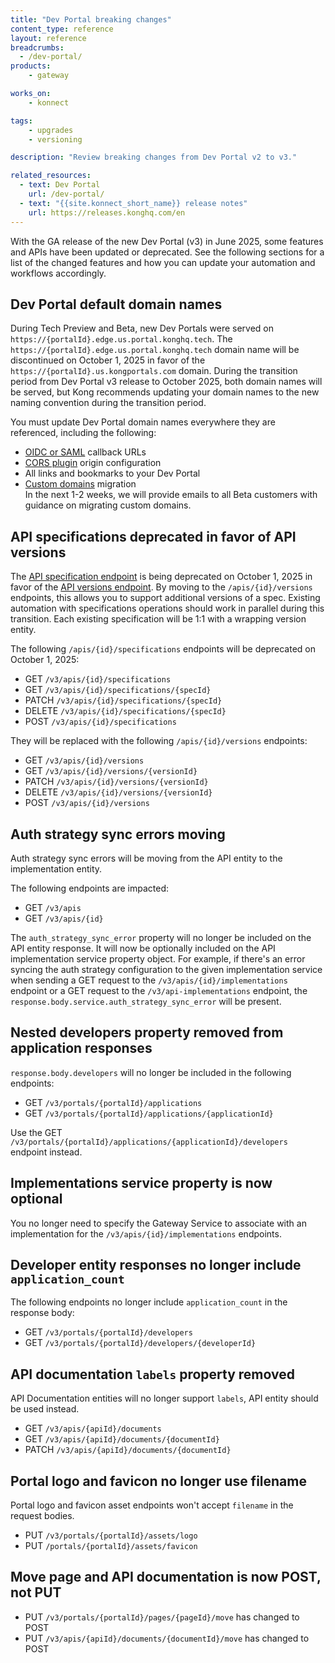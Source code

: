 ```yaml
---
title: "Dev Portal breaking changes"
content_type: reference
layout: reference
breadcrumbs:
  - /dev-portal/
products:
    - gateway

works_on:
    - konnect

tags:
    - upgrades
    - versioning

description: "Review breaking changes from Dev Portal v2 to v3."

related_resources:
  - text: Dev Portal
    url: /dev-portal/
  - text: "{{site.konnect_short_name}} release notes"
    url: https://releases.konghq.com/en
---
```


With the GA release of the new Dev Portal (v3) in June 2025, some features and APIs have been updated or deprecated. See the following sections for a list of the changed features and how you can update your automation and workflows accordingly.

## Dev Portal default domain names

During Tech Preview and Beta, new Dev Portals were served on `https://{portalId}.edge.us.portal.konghq.tech`. The `https://{portalId}.edge.us.portal.konghq.tech` domain name will be discontinued on October 1, 2025 in favor of the `https://{portalId}.us.kongportals.com` domain. During the transition period from Dev Portal v3 release to October 2025, both domain names will be served, but Kong recommends updating your domain names to the new naming convention during the transition period. 

You must update Dev Portal domain names everywhere they are referenced, including the following:

* [OIDC or SAML](/dev-portal/sso/) callback URLs  
* [CORS plugin](/plugins/cors/) origin configuration  
* All links and bookmarks to your Dev Portal  
* [Custom domains](/dev-portal/custom-domains/) migration  
  In the next 1-2 weeks, we will provide emails to all Beta customers with guidance on migrating custom domains. 

## API specifications deprecated in favor of API versions

The [API specification endpoint](/api/konnect/api-builder/v3/#/operations/create-api-spec) is being deprecated on October 1, 2025 in favor of the [API versions endpoint](/api/konnect/api-builder/v3/#/operations/create-api-version). By moving to the `/apis/{id}/versions` endpoints, this allows you to support additional versions of a spec. Existing automation with specifications operations should work in parallel during this transition. Each existing specification will be 1:1 with a wrapping version entity.

The following `/apis/{id}/specifications` endpoints will be deprecated on October 1, 2025:  
* GET `/v3/apis/{id}/specifications` 
* GET `/v3/apis/{id}/specifications/{specId}`  
* PATCH `/v3/apis/{id}/specifications/{specId}`  
* DELETE `/v3/apis/{id}/specifications/{specId}`  
* POST `/v3/apis/{id}/specifications`  

They will be replaced with the following `/apis/{id}/versions` endpoints:
* GET `/v3/apis/{id}/versions`  
* GET `/v3/apis/{id}/versions/{versionId}`  
* PATCH `/v3/apis/{id}/versions/{versionId}`  
* DELETE `/v3/apis/{id}/versions/{versionId}`  
* POST `/v3/apis/{id}/versions`

## Auth strategy sync errors moving

Auth strategy sync errors will be moving from the API entity to the implementation entity.

The following endpoints are impacted:

* GET `/v3/apis`  
* GET `/v3/apis/{id}`

The `auth_strategy_sync_error` property will no longer be included on the API entity response. It will now be optionally included on the API implementation service property object. For example, if there's an error syncing the auth strategy configuration to the given implementation service when sending a GET request to the `/v3/apis/{id}/implementations` endpoint or a GET request to the `/v3/api-implementations` endpoint, the `response.body.service.auth_strategy_sync_error` will be present.

## Nested developers property removed from application responses

`response.body.developers` will no longer be included in the following endpoints:

* GET `/v3/portals/{portalId}/applications`  
* GET `/v3/portals/{portalId}/applications/{applicationId}`

Use the GET `/v3/portals/{portalId}/applications/{applicationId}/developers` endpoint instead.

## Implementations service property is now optional

You no longer need to specify the Gateway Service to associate with an implementation for the `/v3/apis/{id}/implementations` endpoints.

## Developer entity responses no longer include `application_count`

The following endpoints no longer include `application_count` in the response body:

* GET `/v3/portals/{portalId}/developers`  
* GET `/v3/portals/{portalId}/developers/{developerId}`

## API documentation `labels` property removed

API Documentation entities will no longer support `labels`, API entity should be used instead.

* GET `/v3/apis/{apiId}/documents`
* GET `/v3/apis/{apiId}/documents/{documentId}`
* PATCH `/v3/apis/{apiId}/documents/{documentId}`

## Portal logo and favicon no longer use filename

Portal logo and favicon asset endpoints won't accept `filename` in the request bodies.

* PUT `/v3/portals/{portalId}/assets/logo`
* PUT `/portals/{portalId}/assets/favicon`

## Move page and API documentation is now POST, not PUT

* PUT `/v3/portals/{portalId}/pages/{pageId}/move` has changed to POST
* PUT `/v3/apis/{apiId}/documents/{documentId}/move` has changed to POST
